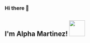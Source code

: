### Hi there 👋
<h2> I'm Alpha Martinez! <img src="https://media.tenor.com/images/de923e0e137e1cbbc3cdbac9081c382e/tenor.gif" width="50"></h2>

<!--
**alpha-martinez/alpha-martinez** is a ✨ _special_ ✨ repository because its `README.md` (this file) appears on your GitHub profile.

Here are some ideas to get you started:

- 🔭 I’m currently working on ...
- 🌱 I’m currently learning ...
- 👯 I’m looking to collaborate on ...
- 🤔 I’m looking for help with ...
- 💬 Ask me about ...
- 📫 How to reach me: ...
- 😄 Pronouns: ...
- ⚡ Fun fact: ...
-->
